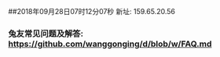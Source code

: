 ##2018年09月28日07时12分07秒 新址: 159.65.20.56
### 兔友常见问题及解答: https://github.com/wanggonging/d/blob/w/FAQ.md

